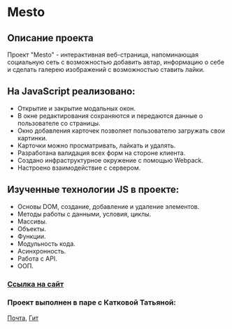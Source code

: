 # **Mesto**

## Описание проекта
Проект "Mesto" - интерактивная веб-страница, напоминающая социальную сеть с возможностью добавить автар, информацию о себе и сделать галерею изображений с возможностью ставить лайки.

## На JavaScript реализовано:
* Открытие и закрытие модальных окон.
* В окне редактирования сохраняются и передаются данные о пользователе со страницы.
* Окно добавления карточек позволяет пользователю загружать свои картинки.
* Карточки можно просматривать, лайкать и удалять.
* Разработана валидация всех форм на стороне клиента.
* Создано инфраструктурное окружение с помощью Webpack.
* Настроено взаимодействие с сервером.


## Изученные технологии JS в проекте:
* Основы DOM, создание, добавление и удаление элементов.
* Методы работы с данными, условия, циклы.
* Массивы.
* Объекты.
* Функции.
* Модульность кода.
* Асинхронность.
* Работа с API.
* ООП.

### [Ссылка на сайт](https://galitsina.github.io/mesto-project/)
### Проект выполнен в паре с Катковой Татьяной:
[Почта](yndx-katkovatanya@yandex.ru),
[Гит](https://github.com/katkovatanya)

